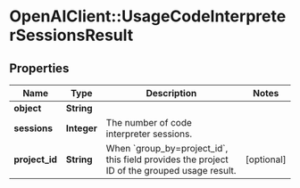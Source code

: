 # OpenAIClient::UsageCodeInterpreterSessionsResult

## Properties
Name | Type | Description | Notes
------------ | ------------- | ------------- | -------------
**object** | **String** |  | 
**sessions** | **Integer** | The number of code interpreter sessions. | 
**project_id** | **String** | When &#x60;group_by&#x3D;project_id&#x60;, this field provides the project ID of the grouped usage result. | [optional] 

